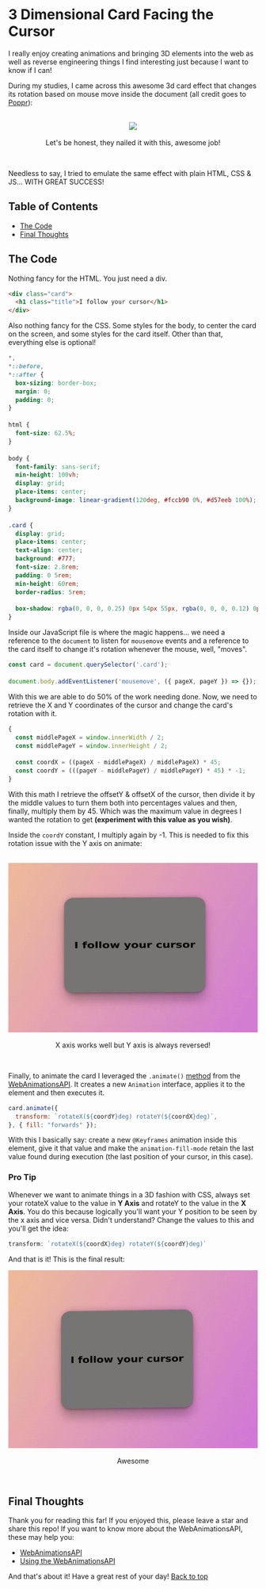 # 3 Dimensional Card Facing the Cursor
I really enjoy creating animations and bringing 3D elements into the web as well as reverse engineering things I find interesting just because I want to know if I can!

During my studies, I came across this awesome 3d card effect that changes its rotation based on mouse move inside the document (all credit goes to [Poppr](https://www.poppr.be/)): 

</br>
<div align="center">
  <img src="public/demo.gif" />
  <p>Let's be honest, they nailed it with this, awesome job!</p>
</div>
</br>

Needless to say, I tried to emulate the same effect with plain HTML, CSS & JS... WITH GREAT SUCCESS!

## Table of Contents
- [The Code](#the-code)
- [Final Thoughts](#final-thoughts)



## The Code
Nothing fancy for the HTML. You just need a div.

```html
<div class="card">
  <h1 class="title">I follow your cursor</h1>
</div>
```

Also nothing fancy for the CSS. Some styles for the body, to center the card on the screen, and some styles for the card itself. Other than that, everything else is optional!
```css
*,
*::before,
*::after {
  box-sizing: border-box;
  margin: 0;
  padding: 0;
}

html {
  font-size: 62.5%;
}

body {
  font-family: sans-serif;
  min-height: 100vh;
  display: grid;
  place-items: center;
  background-image: linear-gradient(120deg, #fccb90 0%, #d57eeb 100%);
}

.card {
  display: grid;
  place-items: center;
  text-align: center;
  background: #777;
  font-size: 2.8rem;
  padding: 0 5rem;
  min-height: 60rem;
  border-radius: 5rem;
  
  box-shadow: rgba(0, 0, 0, 0.25) 0px 54px 55px, rgba(0, 0, 0, 0.12) 0px -12px 30px, rgba(0, 0, 0, 0.12) 0px 4px 6px, rgba(0, 0, 0, 0.17) 0px 12px 13px, rgba(0, 0, 0, 0.09) 0px -3px 5px;
}
```

Inside our JavaScript file is where the magic happens... we need a reference to the `document` to listen for `mousemove` events and a reference to the card itself to change it's rotation whenever the mouse, well, "moves".

```js
const card = document.querySelector('.card');

document.body.addEventListener('mousemove', ({ pageX, pageY }) => {});
```

With this we are able to do 50% of the work needing done. Now, we need to retrieve the X and Y coordinates of the cursor and change the card's rotation with it.
```js
{
  const middlePageX = window.innerWidth / 2;
  const middlePageY = window.innerHeight / 2;

  const coordX = ((pageX - middlePageX) / middlePageX) * 45;
  const coordY = (((pageY - middlePageY) / middlePageY) * 45) * -1;
}
```

With this math I retrieve the offsetY & offsetX of the cursor, then divide it by the middle values to turn them both into percentages values and then, finally, multiply them by 45. Which was the maximum value in degrees I wanted the rotation to get **(experiment with this value as you wish)**.

Inside the `coordY` constant, I multiply again by -1. This is needed to fix this rotation issue with the Y axis on animate:

</br>
<div align="center">
  <img src="public/demoErr.gif" />
  <p>X axis works well but Y axis is always reversed!</p>
</div>
</br>

Finally, to animate the card I leveraged the `.animate()` [method](https://developer.mozilla.org/en-US/docs/Web/API/Element/animate) from the [WebAnimationsAPI](https://developer.mozilla.org/en-US/docs/Web/API/Web_Animations_API). It creates a new `Animation` interface, applies it to the element and then executes it.

```js
card.animate({
  transform: `rotateX(${coordY}deg) rotateY(${coordX}deg)`,
}, { fill: "forwards" });
```

With this I basically say: create a new `@Keyframes` animation inside this element, give it that value and make the `animation-fill-mode` retain the last value found during execution (the last position of your cursor, in this case). 

### Pro Tip
Whenever we want to animate things in a 3D fashion with CSS, always set your rotateX value to the value in **Y Axis** and rotateY to the value in the **X Axis**. You do this because logically you'll want your Y position to be seen by the x axis and vice versa. Didn't understand? Change the values to this and you'll get the idea:
```js
transform: `rotateX(${coordX}deg) rotateY(${coordY}deg)`
```

And that is it! This is the final result:
</br>
<div align="center">
  <img src="public/demoFinal.gif" />
  <p>Awesome</p>
</div>
</br>

## Final Thoughts
Thank you for reading this far! If you enjoyed this, please leave a star and share this repo! If you want to know more about the WebAnimationsAPI, these may help you:
- [WebAnimationsAPI](https://developer.mozilla.org/en-US/docs/Web/API/Web_Animations_API)
- [Using the WebAnimationsAPI](https://developer.mozilla.org/en-US/docs/Web/API/Web_Animations_API/Using_the_Web_Animations_API)

And that's about it! Have a great rest of your day! [Back to top](#3-dimensional-card-facing-the-cursor)
